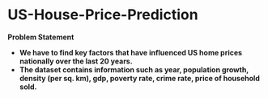 # US-House-Price-Prediction

**Problem Statement**

* **We have to find key factors that have influenced US home prices nationally over the last 20 years.**
* **The dataset contains information such as year, population growth, density (per sq. km), gdp, poverty rate, crime rate, price of household sold.**
